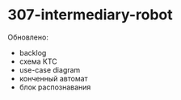 # 307-intermediary-robot
Обновлено: 
+ backlog
+ схема КТС
+ use-case diagram
+ конченный автомат
+ блок распознавания
